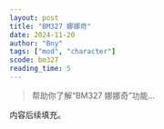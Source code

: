 ```yaml
---
layout: post
title: "BM327 娜娜奇"
date: 2024-11-20
author: "Bny"
tags: ["mod", "character"]
scode: bm327
reading_time: 5
---
```


> 帮助你了解“BM327 娜娜奇”功能...

内容后续填充。
